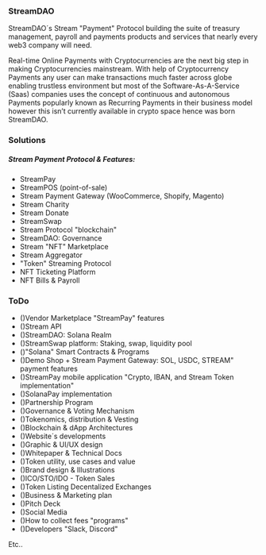 ### StreamDAO

StreamDAO´s Stream "Payment" Protocol building the suite of treasury management, payroll and payments products and services that nearly every web3 company will need.

Real-time Online Payments with Cryptocurrencies are the next big step in making Cryptocurrencies mainstream. With help of Cryptocurrency Payments any user can make transactions much faster across globe enabling trustless environment but most of the Software-As-A-Service (Saas) companies uses the concept of continuous and autonomous Payments popularly known as Recurring Payments in their business model however this isn’t currently available in crypto space hence was born StreamDAO.

### Solutions

##### Stream Payment Protocol & Features:

- StreamPay
- StreamPOS (point-of-sale)
- Stream Payment Gateway (WooCommerce, Shopify, Magento)
- Stream Charity
- Stream Donate
- StreamSwap
- Stream Protocol "blockchain"
- StreamDAO: Governance
- Stream "NFT" Marketplace
- Stream Aggregator
- "Token" Streaming Protocol
- NFT Ticketing Platform
- NFT Bills & Payroll


### ToDo

- ()Vendor Marketplace "StreamPay" features
- ()Stream API
- ()StreamDAO: Solana Realm
- ()StreamSwap platform: Staking, swap, liquidity pool
- ()"Solana" Smart Contracts & Programs
- ()Demo Shop + Stream Payment Gateway: SOL, USDC, STREAM" payment features
- ()StreamPay mobile application "Crypto, IBAN, and Stream Token implementation"
- ()SolanaPay implementation
- ()Partnership Program
- ()Governance & Voting Mechanism
- ()Tokenomics, distribution & Vesting
- ()Blockchain & dApp Architectures
- ()Website´s developments
- ()Graphic & UI/UX design
- ()Whitepaper & Technical Docs
- ()Token utility, use cases and value
- ()Brand design & Illustrations
- ()ICO/STO/IDO - Token Sales
- ()Token Listing Decentalized Exchanges
- ()Business & Marketing plan
- ()Pitch Deck
- ()Social Media
- ()How to collect fees "programs"
- ()Developers "Slack, Discord"

Etc..
